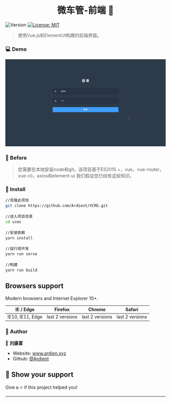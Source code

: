 <h1 align="center">微车管-前端 👋</h1>
<p>
  <img alt="Version" src="https://img.shields.io/badge/version-0.1.0-blue.svg?cacheSeconds=2592000" />
  <a href="#" target="_blank">
    <img alt="License: MIT" src="https://img.shields.io/badge/License-MIT-yellow.svg" />
  </a>


> 使用Vue.js和ElementUI构建的前端界面。

### 💻 Demo
<div align="center">
    <img src="image/vcms.gif"/>
</div>

### 🎈 Before
> 您需要在本地安装node和git。该项目基于ES2015 +，vue，vue-router，vue-cli，axios和element-ui 我们假设您已经有这些知识。

### 🔑 Install

```sh
//克隆此项目
git clone https://github.com/Ardient/VCMS.git

//进入项目目录
cd vcms

//安装依赖
yarn install

//运行或开发
yarn run serve

//构建
yarn run build

```

## Browsers support

Modern browsers and Internet Explorer 10+.

| IE / Edge        | Firefox         | Chrome          | Safari          |
| ---------------- | --------------- | --------------- | --------------- |
| IE10, IE11, Edge | last 2 versions | last 2 versions | last 2 versions |

### 👨 Author

👤 **刘康富**

* Website: www.ardien.xyz
* Github: [@Ardient](https://github.com/Ardient)

## 🧡 Show your support

Give a ⭐️ if this project helped you!

***
